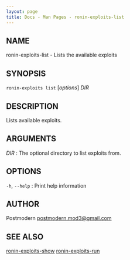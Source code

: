 ```yaml
---
layout: page
title: Docs - Man Pages - ronin-exploits-list
---
```


## NAME

ronin-exploits-list - Lists the available exploits

## SYNOPSIS

`ronin-exploits list` [*options*] *DIR*

## DESCRIPTION

Lists available exploits.

## ARGUMENTS

*DIR*
: The optional directory to list exploits from.

## OPTIONS

`-h`, `--help`
: Print help information

## AUTHOR

Postmodern <postmodern.mod3@gmail.com>

## SEE ALSO

[ronin-exploits-show](ronin-exploits-show.1.html) [ronin-exploits-run](ronin-exploits-run.1.html)
